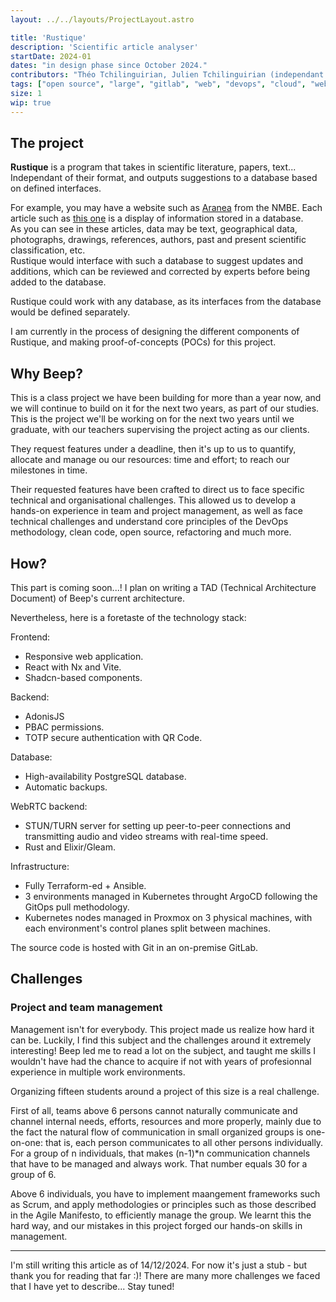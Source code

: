 ```yaml
---
layout: ../../layouts/ProjectLayout.astro

title: 'Rustique'
description: 'Scientific article analyser'
startDate: 2024-01
dates: "in design phase since October 2024."
contributors: "Théo Tchilinguirian, Julien Tchilinguirian (independant arachnologist and MSc. in ecology)"
tags: ["open source", "large", "gitlab", "web", "devops", "cloud", "webrtc", "management"]
size: 1
wip: true
---
```


## The project

**Rustique** is a program that takes in scientific literature, papers, text... Independant of their format, and outputs suggestions to a database based on defined interfaces.

For example, you may have a website such as [Aranea](https://araneae.nmbe.ch/) from the NMBE. Each article such as [this one](https://araneae.nmbe.ch/data/5094/Zodarion_algiricum) is a display of information stored in a database.  
As you can see in these articles, data may be text, geographical data, photographs, drawings, references, authors, past and present scientific classification, etc.  
Rustique would interface with such a database to suggest updates and additions, which can be reviewed and corrected by experts before being added to the database.

Rustique could work with any database, as its interfaces from the database would be defined separately.

I am currently in the process of designing the different components of Rustique, and making proof-of-concepts (POCs) for this project.

## Why Beep?

This is a class project we have been building for more than a year now, and we will continue to build on it for the next two years, as part of our studies.  
This is the project we'll be working on for the next two years until we graduate, with our teachers supervising the project acting as our clients.

They request features under a deadline, then it's up to us to quantify, allocate and manage ou our resources: time and effort; to reach our milestones in time.

Their requested features have been crafted to direct us to face specific technical and organisational challenges. This allowed us to develop a hands-on experience in team and project management, as well as face technical challenges and understand core principles of the DevOps methodology, clean code, open source, refactoring and much more.

## How?

This part is coming soon...! I plan on writing a TAD (Technical Architecture Document) of Beep's current architecture.  

Nevertheless, here is a foretaste of the technology stack:  

Frontend:

- Responsive web application.
- React with Nx and Vite.
- Shadcn-based components.

Backend:

- AdonisJS
- PBAC permissions.
- TOTP secure authentication with QR Code.

Database:

- High-availability PostgreSQL database.
- Automatic backups.

WebRTC backend:

- STUN/TURN server for setting up peer-to-peer connections and transmitting audio and video streams with real-time speed.
- Rust and Elixir/Gleam.

Infrastructure:

- Fully Terraform-ed + Ansible.
- 3 environments managed in Kubernetes throught ArgoCD following the GitOps pull methodology.
- Kubernetes nodes managed in Proxmox on 3 physical machines, with each environment's control planes split between machines.

The source code is hosted with Git in an on-premise GitLab.

## Challenges

### Project and team management

Management isn't for everybody. This project made us realize how hard it can be. Luckily, I find this subject and the challenges around it extremely interesting!
Beep led me to read a lot on the subject, and taught me skills I wouldn't have had the chance to acquire if not with years of profesionnal experience in multiple work environments.

Organizing fifteen students around a project of this size is a real challenge.

First of all, teams above 6 persons cannot naturally communicate and channel internal needs, efforts, resources and more properly, mainly due to the fact the natural flow of communication in small organized groups is one-on-one: that is, each person communicates to all other persons individually.
For a group of n individuals, that makes (n-1)*n communication channels that have to be managed and always work. That number equals 30 for a group of 6.

Above 6 individuals, you have to implement maangement frameworks such as Scrum, and apply methodologies or principles such as those described in the Agile Manifesto, to efficiently manage the group. We learnt this the hard way, and our mistakes in this project forged our hands-on skills in management.

---

I'm still writing this article as of 14/12/2024. For now it's just a stub - but thank you for reading that far :)! There are many more challenges we faced that I have yet to describe... Stay tuned!
